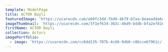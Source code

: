 ```yaml
---
template: ModelPage
title: ACTOR Bayli
featuredImage: 'https://ucarecdn.com/e60fc3dd-fbd9-4b79-b7aa-8eaeadda6c38/'
imageThumbnail: 'https://ucarecdn.com/3f1ef634-363c-46d9-bddb-bfa2ef8166e6/'
firstName: ACTOR Bayli
collection: Actors
imagePortfolio:
  - image: 'https://ucarecdn.com/cc0dd135-707b-4c66-9db6-c86cce67961c/'
---
```


